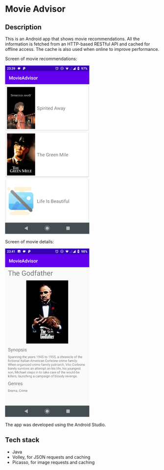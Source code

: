 # Movie Advisor

## Description
This is an Android app that shows movie recommendations. All the information is fetched from an HTTP-based RESTful API and cached for offline access. The cache is also used when online to improve performance.

Screen of movie recommendations:

<img src="moviesList.png" alt="moviesList" width="275"/>

Screen of movie details:

<img src="movieDetails.png" width="275"/>

The app was developed using the Android Studio.

## Tech stack
* Java
* Volley, for JSON requests and caching
* Picasso, for image requests and caching
